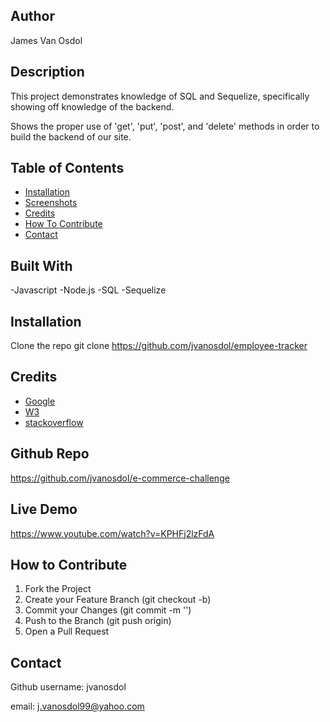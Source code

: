 ## <E-Commerce-Backend>

## Author

James Van Osdol

## Description

This project demonstrates knowledge of SQL and Sequelize, specifically showing off knowledge of the backend.

Shows the proper use of 'get', 'put', 'post', and 'delete' methods in order to build the backend of our site.

## Table of Contents

- [Installation](#installation)
- [Screenshots](#screenshots)
- [Credits](#credits)
- [How To Contribute](#how-to-contribute)
- [Contact](#contact)


## Built With

-Javascript
-Node.js
-SQL
-Sequelize


## Installation

Clone the repo
git clone https://github.com/jvanosdol/employee-tracker



## Credits

- [Google](https://www.google.com)
- [W3](https://www.w3schools.com)
- [stackoverflow](https://stackoverflow.com/)





## Github Repo

https://github.com/jvanosdol/e-commerce-challenge

## Live Demo

https://www.youtube.com/watch?v=KPHFj2lzFdA


## How to Contribute

1. Fork the Project
2. Create your Feature Branch (git checkout -b)
3. Commit your Changes (git commit -m '')
4. Push to the Branch (git push origin)
5. Open a Pull Request


## Contact

Github username: jvanosdol

email: j.vanosdol99@yahoo.com

